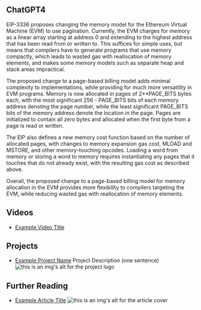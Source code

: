 ## ChatGPT4

EIP-3336 proposes changing the memory model for the Ethereum Virtual Machine (EVM) to use pagination. Currently, the EVM charges for memory as a linear array starting at address 0 and extending to the highest address that has been read from or written to. This suffices for simple uses, but means that compilers have to generate programs that use memory compactly, which leads to wasted gas with reallocation of memory elements, and makes some memory models such as separate heap and stack areas impractical. 

The proposed change to a page-based billing model adds minimal complexity to implementations, while providing for much more versatility in EVM programs. Memory is now allocated in pages of 2**PAGE_BITS bytes each, with the most significant 256 - PAGE_BITS bits of each memory address denoting the page number, while the least significant PAGE_BITS bits of the memory address denote the location in the page. Pages are initialized to contain all zero bytes and allocated when the first byte from a page is read or written.

The EIP also defines a new memory cost function based on the number of allocated pages, with changes to memory expansion gas cost, MLOAD and MSTORE, and other memory-touching opcodes. Loading a word from memory or storing a word to memory requires instantiating any pages that it touches that do not already exist, with the resulting gas cost as described above. 

Overall, the proposed change to a page-based billing model for memory allocation in the EVM provides more flexibility to compilers targeting the EVM, while reducing wasted gas with reallocation of memory elements.

## Videos

- [Example Video Title](https://www.youtube.com/watch?v=TDGq4aeevgY)

## Projects

- [Example Project Name](https://xxxx.xxx/xxxxx) Project Description (one sentence) ![this is an img's alt for the project logo](https://xxxx.xxx/project-logo.xxx)

## Further Reading

- [Example Article Title](https://xxxx.xxx/xxxxx) ![this is an img's alt for the article cover](https://xxxx.xxx/article-cover.xxx)
